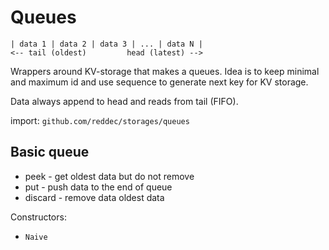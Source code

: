# Queues


    | data 1 | data 2 | data 3 | ... | data N |
    <-- tail (oldest)         head (latest) -->

Wrappers around KV-storage that makes a queues. Idea is to keep minimal and maximum id and use sequence to generate 
next key for KV storage.

Data always append to head and reads from tail (FIFO).

import: `github.com/reddec/storages/queues`

## Basic queue

* peek - get oldest data but do not remove
* put - push data to the end of queue
* discard - remove data oldest data

Constructors:

* `Naive`